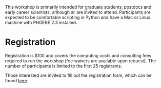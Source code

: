 
This workshop is primarily intended for graduate students, postdocs and early career scientists, although all are invited to attend.  Participants are expected to be comfortable scripting in Python and have a Mac or Linux machine with PHOEBE 2.3 installed.

# Registration
Registration is $100 and covers the computing costs and consulting fees required to run the workshop (fee waivers are available upon request).  The number of participants is limited to the first 25 registrants.

Those interested are invited to fill out the registration form, which can be found [here](https://docs.google.com/forms/d/e/1FAIpQLSfHJJhqiKhddLBmSGnRveON2yA8ORyaYOy8SmPT4oUjmEf-zQ/viewform).
